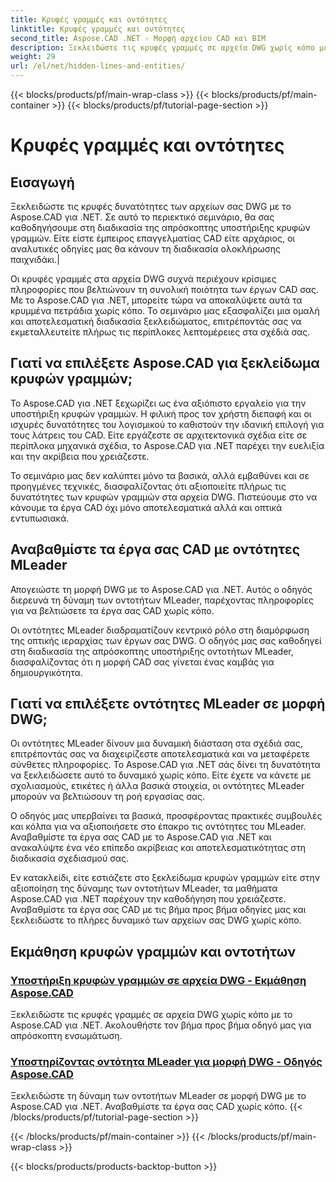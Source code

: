 ```yaml
---
title: Κρυφές γραμμές και οντότητες
linktitle: Κρυφές γραμμές και οντότητες
second_title: Aspose.CAD .NET - Μορφή αρχείου CAD και BIM
description: Ξεκλειδώστε τις κρυφές γραμμές σε αρχεία DWG χωρίς κόπο με το Aspose.CAD για .NET. Αναβαθμίστε τα έργα σας CAD με τον βήμα προς βήμα οδηγό μας.
weight: 29
url: /el/net/hidden-lines-and-entities/
---
```


{{< blocks/products/pf/main-wrap-class >}}
{{< blocks/products/pf/main-container >}}
{{< blocks/products/pf/tutorial-page-section >}}

# Κρυφές γραμμές και οντότητες



## Εισαγωγή

 Ξεκλειδώστε τις κρυφές δυνατότητες των αρχείων σας DWG με το Aspose.CAD για .NET. Σε αυτό το περιεκτικό σεμινάριο, θα σας καθοδηγήσουμε στη διαδικασία της απρόσκοπτης υποστήριξης κρυφών γραμμών. Είτε είστε έμπειρος επαγγελματίας CAD είτε αρχάριος, οι αναλυτικές οδηγίες μας θα κάνουν τη διαδικασία ολοκλήρωσης παιχνιδάκι.|

Οι κρυφές γραμμές στα αρχεία DWG συχνά περιέχουν κρίσιμες πληροφορίες που βελτιώνουν τη συνολική ποιότητα των έργων CAD σας. Με το Aspose.CAD για .NET, μπορείτε τώρα να αποκαλύψετε αυτά τα κρυμμένα πετράδια χωρίς κόπο. Το σεμινάριο μας εξασφαλίζει μια ομαλή και αποτελεσματική διαδικασία ξεκλειδώματος, επιτρέποντάς σας να εκμεταλλευτείτε πλήρως τις περίπλοκες λεπτομέρειες στα σχέδιά σας.

## Γιατί να επιλέξετε Aspose.CAD για ξεκλείδωμα κρυφών γραμμών;

Το Aspose.CAD για .NET ξεχωρίζει ως ένα αξιόπιστο εργαλείο για την υποστήριξη κρυφών γραμμών. Η φιλική προς τον χρήστη διεπαφή και οι ισχυρές δυνατότητες του λογισμικού το καθιστούν την ιδανική επιλογή για τους λάτρεις του CAD. Είτε εργάζεστε σε αρχιτεκτονικά σχέδια είτε σε περίπλοκα μηχανικά σχέδια, το Aspose.CAD για .NET παρέχει την ευελιξία και την ακρίβεια που χρειάζεστε.

Το σεμινάριο μας δεν καλύπτει μόνο τα βασικά, αλλά εμβαθύνει και σε προηγμένες τεχνικές, διασφαλίζοντας ότι αξιοποιείτε πλήρως τις δυνατότητες των κρυφών γραμμών στα αρχεία DWG. Πιστεύουμε στο να κάνουμε τα έργα CAD όχι μόνο αποτελεσματικά αλλά και οπτικά εντυπωσιακά.

## Αναβαθμίστε τα έργα σας CAD με οντότητες MLeader
Απογειώστε τη μορφή DWG με το Aspose.CAD για .NET. Αυτός ο οδηγός διερευνά τη δύναμη των οντοτήτων MLeader, παρέχοντας πληροφορίες για να βελτιώσετε τα έργα σας CAD χωρίς κόπο.


Οι οντότητες MLeader διαδραματίζουν κεντρικό ρόλο στη διαμόρφωση της οπτικής ιεραρχίας των έργων σας DWG. Ο οδηγός μας σας καθοδηγεί στη διαδικασία της απρόσκοπτης υποστήριξης οντοτήτων MLeader, διασφαλίζοντας ότι η μορφή CAD σας γίνεται ένας καμβάς για δημιουργικότητα.

## Γιατί να επιλέξετε οντότητες MLeader σε μορφή DWG;

Οι οντότητες MLeader δίνουν μια δυναμική διάσταση στα σχέδιά σας, επιτρέποντάς σας να διαχειρίζεστε αποτελεσματικά και να μεταφέρετε σύνθετες πληροφορίες. Το Aspose.CAD για .NET σάς δίνει τη δυνατότητα να ξεκλειδώσετε αυτό το δυναμικό χωρίς κόπο. Είτε έχετε να κάνετε με σχολιασμούς, ετικέτες ή άλλα βασικά στοιχεία, οι οντότητες MLeader μπορούν να βελτιώσουν τη ροή εργασίας σας.

Ο οδηγός μας υπερβαίνει τα βασικά, προσφέροντας πρακτικές συμβουλές και κόλπα για να αξιοποιήσετε στο έπακρο τις οντότητες του MLeader. Αναβαθμίστε τα έργα σας CAD με το Aspose.CAD για .NET και ανακαλύψτε ένα νέο επίπεδο ακρίβειας και αποτελεσματικότητας στη διαδικασία σχεδιασμού σας.

Εν κατακλείδι, είτε εστιάζετε στο ξεκλείδωμα κρυφών γραμμών είτε στην αξιοποίηση της δύναμης των οντοτήτων MLeader, τα μαθήματα Aspose.CAD για .NET παρέχουν την καθοδήγηση που χρειάζεστε. Αναβαθμίστε τα έργα σας CAD με τις βήμα προς βήμα οδηγίες μας και ξεκλειδώστε το πλήρες δυναμικό των αρχείων σας DWG χωρίς κόπο.
## Εκμάθηση κρυφών γραμμών και οντοτήτων
### [Υποστήριξη κρυφών γραμμών σε αρχεία DWG - Εκμάθηση Aspose.CAD](./supporting-hidden-lines-in-dwg/)
Ξεκλειδώστε τις κρυφές γραμμές σε αρχεία DWG χωρίς κόπο με το Aspose.CAD για .NET. Ακολουθήστε τον βήμα προς βήμα οδηγό μας για απρόσκοπτη ενσωμάτωση.
### [Υποστηρίζοντας οντότητα MLeader για μορφή DWG - Οδηγός Aspose.CAD](./supporting-mleader-entity-for-dwg-format/)
Ξεκλειδώστε τη δύναμη των οντοτήτων MLeader σε μορφή DWG με το Aspose.CAD για .NET. Αναβαθμίστε τα έργα σας CAD χωρίς κόπο.
{{< /blocks/products/pf/tutorial-page-section >}}

{{< /blocks/products/pf/main-container >}}
{{< /blocks/products/pf/main-wrap-class >}}

{{< blocks/products/products-backtop-button >}}
